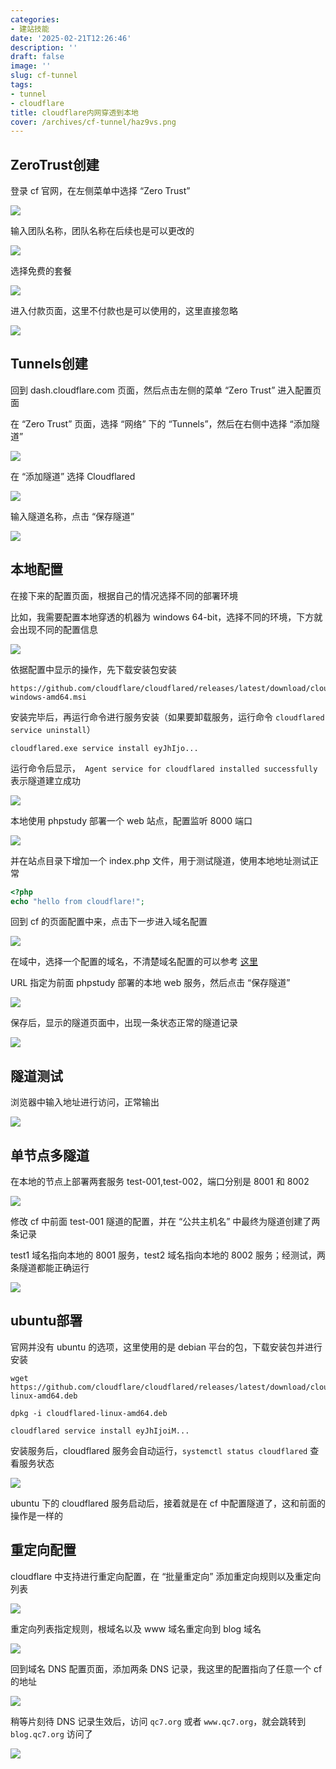 ```yaml
---
categories:
- 建站技能
date: '2025-02-21T12:26:46'
description: ''
draft: false
image: ''
slug: cf-tunnel
tags:
- tunnel
- cloudflare
title: cloudflare内网穿透到本地
cover: /archives/cf-tunnel/haz9vs.png
---
```


## ZeroTrust创建

登录 cf 官网，在左侧菜单中选择 “Zero Trust” 

![](/archives/cf-tunnel/haz9vs.png)

输入团队名称，团队名称在后续也是可以更改的

![](/archives/cf-tunnel/hek4le.png)

选择免费的套餐

![](/archives/cf-tunnel/hfuwuj.png)

进入付款页面，这里不付款也是可以使用的，这里直接忽略

![](/archives/cf-tunnel/hg9k97.png)

## Tunnels创建

回到 dash.cloudflare.com 页面，然后点击左侧的菜单  “Zero Trust” 进入配置页面

在 “Zero Trust” 页面，选择 “网络” 下的 “Tunnels”，然后在右侧中选择 “添加隧道”

![](/archives/cf-tunnel/idlu18.png)

在 “添加隧道” 选择 Cloudflared

![](/archives/cf-tunnel/ieze63.png)

输入隧道名称，点击 “保存隧道”

![](/archives/cf-tunnel/ig016h.png)

## 本地配置

在接下来的配置页面，根据自己的情况选择不同的部署环境

比如，我需要配置本地穿透的机器为 windows 64-bit，选择不同的环境，下方就会出现不同的配置信息


![](/archives/cf-tunnel/isd3cd.png)


依据配置中显示的操作，先下载安装包安装

```shell
https://github.com/cloudflare/cloudflared/releases/latest/download/cloudflared-windows-amd64.msi
```

安装完毕后，再运行命令进行服务安装（如果要卸载服务，运行命令 `cloudflared service uninstall`）
```shell
cloudflared.exe service install eyJhIjo...
```

运行命令后显示，` Agent service for cloudflared installed successfully` 表示隧道建立成功

![](/archives/cf-tunnel/iyltqm.png)

本地使用 phpstudy 部署一个 web 站点，配置监听 8000 端口

![](/archives/cf-tunnel/j4x6s7.png)

并在站点目录下增加一个 index.php 文件，用于测试隧道，使用本地地址测试正常

```php
<?php 
echo "hello from cloudflare!";
```

回到 cf 的页面配置中来，点击下一步进入域名配置 

![](/archives/cf-tunnel/j23c06.png)

在域中，选择一个配置的域名，不清楚域名配置的可以参考 [这里](https://hujiao24.github.io/archives/cloudflare-domain-hosting)

URL 指定为前面 phpstudy 部署的本地 web 服务，然后点击 “保存隧道”

![](/archives/cf-tunnel/jwc3jr.png)

保存后，显示的隧道页面中，出现一条状态正常的隧道记录

![](/archives/cf-tunnel/jz876l.png)

## 隧道测试

浏览器中输入地址进行访问，正常输出

![](/archives/cf-tunnel/k0fb0f.png)

## 单节点多隧道

在本地的节点上部署两套服务 test-001,test-002，端口分别是 8001 和 8002

![](/archives/cf-tunnel/ndyyli.png)

修改 cf 中前面  test-001 隧道的配置，并在 “公共主机名” 中最终为隧道创建了两条记录

test1 域名指向本地的 8001 服务，test2 域名指向本地的 8002 服务；经测试，两条隧道都能正确运行

![](/archives/cf-tunnel/ni7q4l.png)

## ubuntu部署

官网并没有 ubuntu 的选项，这里使用的是 debian 平台的包，下载安装包并进行安装

```shell
wget https://github.com/cloudflare/cloudflared/releases/latest/download/cloudflared-linux-amd64.deb

dpkg -i cloudflared-linux-amd64.deb

cloudflared service install eyJhIjoiM...
```

安装服务后，cloudflared 服务会自动运行，`systemctl status cloudflared` 查看服务状态

![](/archives/cf-tunnel/o4u9lv.png)

ubuntu 下的 cloudflared 服务启动后，接着就是在 cf 中配置隧道了，这和前面的操作是一样的

## 重定向配置

cloudflare 中支持进行重定向配置，在 “批量重定向” 添加重定向规则以及重定向列表

![](/archives/cf-tunnel/vorgfe.png)

重定向列表指定规则，根域名以及 www 域名重定向到 blog 域名

![](/archives/cf-tunnel/vq6zkd.png)

回到域名 DNS 配置页面，添加两条 DNS 记录，我这里的配置指向了任意一个 cf 的地址

![](/archives/cf-tunnel/vrakkf.png)

稍等片刻待 DNS 记录生效后，访问 `qc7.org` 或者 `www.qc7.org`，就会跳转到 `blog.qc7.org` 访问了


![](/archives/cf-tunnel/vsmy1l.png)
